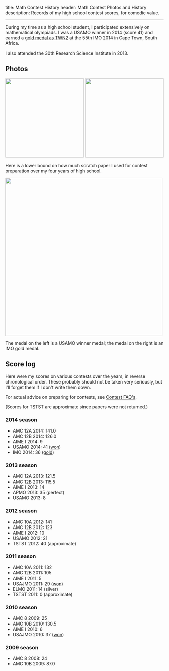 title: Math Contest History
header: Math Contest Photos and History
description: Records of my high school contest scores, for comedic value.

---

During my time as a high school student, I participated extensively on mathematical olympiads.
I was a USAMO winner in 2014 (score 41) and earned a [gold medal as TWN2][imo]
at the 55th IMO 2014 in Cape Town, South Africa.

I also attended the 30th Research Science Institute in 2013.

## Photos

<img src="https://lh3.googleusercontent.com/yjttKrW9tFVAKRX7dIvcA7-Yf-BdEl0qJ-H5SZZ4hZHgLbBRjO_nHu-v9pZxpiFq2W_QOlTtUT9yDYVXyy5FicivicISwOoNWsbYGXFIs2tPBJYrhcMC9BFvx_KOxIrTiJa1_2nWa7VHsTOw4XBfGKCIRHTJdTnnP_p-uQCTa45zPK3kNhGLXAoEQ4-rYtCeSBXwZBrtMhzWSSj1Jo0_0SKVCDDEIoLESyJ13GjNH8rO4ex0HUbUfRZnuiIS3GqZfZ0WTjnTbXYFUIz0Te2lV9m2OTpoerO7e1K6S2STVoEO4y43F4yzZ9vU24XIZapW0MIobqE0vwl1E0moKDKEhyeQasNQPDCSWtAeQBPhCa3OeDGG6vrh3fxWI_vEXjo0PNv3CNFEuhTzn3fUu_Tn1x0dAJWRkahHOLhcQmJeb6H-vMeBvZ_u8v3uaE51ExM0nKq1Xj-b-bOhqF9j5u_w9omlozi37LbXFHVulyatRc67VqB5e8SpA1thm2B6Yix16Ms9zZWDxh1RAivT_tQ1laP0nAp9x8uxqeXar-IdbKJ3LDKd3VpWYp7sBnTb5FcrBbcIKzJb6sF2YSVtPBmeQbUBSnIOVf_jqJr9TO-22kDNWM74QtbrocHkcWIHU67DTFiEz1CrVmVjzsZLL7FYJc5SPd1o_Dq4Ogp4u9F3dv8=w1400-h922-no" height="250">
<img src="https://lh3.googleusercontent.com/lQTldD-8AkKFvzKc6dgLVVwc0eM9eH4BruU3sK-2wajgPTvQmKSeTL5uxoN-WRZEvTEzX0-tgidomBPpxzM6jkGA7Ii61ldk2et4MtyL7fsAa_wAsDjLi1HDtPp-Z9JyV3KWNLNQY9r2E9U6xNdTLL1JiarttFPrSjROmrA1uvYQmn-jJyNIqBljWTCilCoe3kxNjxX0kO48yDuxiJCSrlgy2hIRyG6ROZybpXlRtXuFq2zf204dFrxenlJgNt2PXgkm2_Se5Y4Q-raO96v2GtbZDvyKR45qKCESCxh7HCaydXgkJzFxjOc1mtPdgh3Xp4cFeCZbLblLxp1E55VTs8zJCr_6-hnIAbKdqfzGOqJ9MOggBXlRK4TNbRX24ftHdjT4iF1Eb7-a0CSWd4AtXpvb4bsVoX1WYxxXM4ininoyWhObnBZdEswPbR64VcpXUIPW0Jw2JXtt308wC80RXToM5TyRYf_3Gx8of-pS_-mft40eg7Y3_UzSrew7LbM15fDuvOSi8PyUgA485lcYMWBR43FMldhDIH9WxnBDtjAkGRGSPotXBFhslcfpQ7x8eUunxD8Acm2wZOChn31wZOL5h1MLUvBhXBIfXvuPRWv7vB50XnPSr8f6gByPA6Vd8Zl9FoWsdUGejjfo6xu33nHG6xuPiyhxrSsIsf_LuVs=w1383-h922-no" height="250">

Here is a lower bound on how much scratch paper I used for
contest preparation over my four years of high school.

<img src="static/scratch.jpg" height="500">

The medal on the left is a USAMO winner medal;
the medal on the right is an IMO gold medal.

## Score log

Here were my scores on various contests over the years, in reverse chronological order.
These probably should not be taken very seriously,
but I'll forget them if I don't write them down.

For actual advice on preparing for contests,
see [Contest FAQ's](faq-contest.html).

(Scores for TSTST are approximate since papers were not returned.)

### 2014 season
+ AMC 12A 2014: 141.0
+ AMC 12B 2014: 126.0
+ AIME I 2014: 9
+ USAMO 2014: 41 ([won](https://www.maa.org/news/winners-of-united-states-of-america-mathematical-olympiad-announced))
+ IMO 2014: 36 ([gold][imo])

### 2013 season
+ AMC 12A 2013: 121.5
+ AMC 12B 2013: 115.5
+ AIME I 2013: 14
+ APMO 2013: 35 (perfect)
+ USAMO 2013: 8

### 2012 season
+ AMC 10A 2012: 141
+ AMC 12B 2012: 123
+ AIME I 2012: 10
+ USAMO 2012: 21
+ TSTST 2012: 40 (approximate)

### 2011 season
+ AMC 10A 2011: 132
+ AMC 12B 2011: 105
+ AIME I 2011: 5
+ USAJMO 2011: 29 ([won](https://www.maa.org/sites/default/files/pdf/AMC/usamo/2011/11USAJMO-honor_top14.pdf))
+ ELMO 2011: 14 (silver)
+ TSTST 2011: 0 (approximate)

### 2010 season
+ AMC 8 2009: 25
+ AMC 10B 2010: 130.5
+ AIME I 2010: 6
+ USAJMO 2010: 37 ([won](https://www.maa.org/news/usa-junior-mathematical-olympiad-2010-usajmo-winners))

### 2009 season
+ AMC 8 2008: 24
+ AMC 10B 2009: 87.0

[imo]: https://imo-official.org/participant_r.aspx?id=24870
